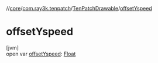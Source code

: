//[core](../../../index.md)/[com.ray3k.tenpatch](../index.md)/[TenPatchDrawable](index.md)/[offsetYspeed](offset-yspeed.md)

# offsetYspeed

[jvm]\
open var [offsetYspeed](offset-yspeed.md): [Float](https://kotlinlang.org/api/latest/jvm/stdlib/kotlin/-float/index.html)
